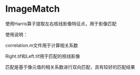 # ImageMatch

使用Harris算子提取左右核线影像特征点，用于影像匹配

  使用说明：
  
  correlation.m文件用于计算相关系数
  
  Right.tif和Left.tif用于匹配的核线影像

匹配是基于像元值的相关系数进行双向匹配，具有较好的匹配结果
